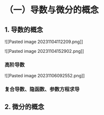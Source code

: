 # （一）导数与微分的概念
## 1. 导数的概念

![[Pasted image 20231104112209.png]]

![[Pasted image 20231104152902.png]]

### 高阶导数
![[Pasted image 20231106092552.png]]

### 复合导数、隐函数、参数方程求导



## 2. 微分的概念
